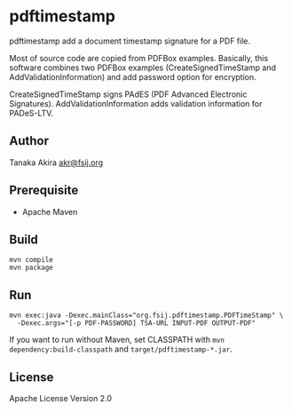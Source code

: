 # pdftimestamp

pdftimestamp add a document timestamp signature for a PDF file.

Most of source code are copied from PDFBox examples.
Basically, this software combines two PDFBox examples
(CreateSignedTimeStamp and AddValidationInformation) and
add password option for encryption.

CreateSignedTimeStamp signs PAdES (PDF Advanced Electronic Signatures).
AddValidationInformation adds validation information for PADeS-LTV.

## Author

Tanaka Akira <akr@fsij.org>

## Prerequisite

- Apache Maven

## Build

    mvn compile
    mvn package

## Run

    mvn exec:java -Dexec.mainClass="org.fsij.pdftimestamp.PDFTimeStamp" \
      -Dexec.args="[-p PDF-PASSWORD] TSA-URL INPUT-PDF OUTPUT-PDF"

If you want to run without Maven, set CLASSPATH with
`mvn dependency:build-classpath` and `target/pdftimestamp-*.jar`.

## License

Apache License Version 2.0
